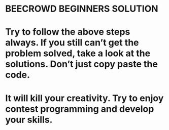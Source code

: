 # BEECROWD BEGINNERS SOLUTION
# Try to follow the above steps always. If you still can’t get the problem solved, take a look at the solutions. Don’t just copy paste the code.
# It will kill your creativity. Try to enjoy contest programming and develop your skills.
